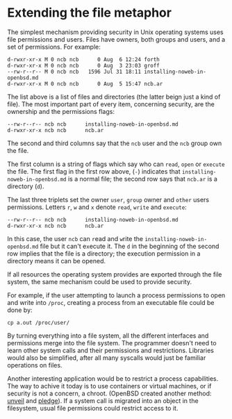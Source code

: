 # Extending the file metaphor

The simplest mechanism providing security in Unix operating systems uses file permissions
and users. Files have owners, both groups and users, and a set of permissions.
For example:

	d-rwxr-xr-x M 0 ncb ncb      0 Aug  6 12:24 forth
	d-rwxr-xr-x M 0 ncb ncb      0 Aug  3 23:03 groff
	--rw-r--r-- M 0 ncb ncb   1596 Jul 31 18:11 installing-noweb-in-openbsd.md
	d-rwxr-xr-x M 0 ncb ncb      0 Aug  5 15:47 ncb.ar

The list above is a list of files and directories (the latter beign just a
kind of file). The most important part of every item, concerning security, are
the ownership and the permissions flags:

	--rw-r--r-- ncb ncb      installing-noweb-in-openbsd.md
	d-rwxr-xr-x ncb ncb      ncb.ar

The second and third columns say that the `ncb` user and the `ncb` group own
the file.

The first column is a string of flags which say who can `read`, `open` or
`execute` the file. The first flag in the first row above, (`-`) indicates
that `installing-noweb-in-openbsd.md` is a normal file; the second row says
that `ncb.ar` is a directory (`d`).

The last three triplets set the owner `user`, `group` owner and `other` users
permissions. Letters `r`, `w` and `x` denote `read`, `write` and `execute`:

	--rw-r--r-- ncb ncb      installing-noweb-in-openbsd.md
	d-rwxr-xr-x ncb ncb      ncb.ar

In this case, the user `ncb` can `r`ead and `w`rite the `installing-noweb-in-
openbsd.md` file but it can't e`x`ecute it. The `d` in the beginning of the
second row implies that the file is a directory; the execution permission in a
directory means it can be opened.

If all resources the operating system provides are exported through the file 
system, the same mechanism could be used to provide security.

For example, if the user attempting to launch a process permissions to open and write into 
`/proc`, creating a process from an executable file could be done by:

	cp a.out /proc/user/
    
By turning everything into a file system, all the different interfaces and permissions
merge into the file system. The programmer doesn't need to learn other system
calls and their permissions and restrictions. Libraries would also be
simplified, after all many syscalls would just be familiar operations on
files.

Another interesting application would be to restrict a process capabilities. The 
way to achive it today is to use containers or virtual machines, or if security 
is not a concern, a chroot. (OpenBSD created another method: 
[unveil](https://man.openbsd.org/unveil.2) and [pledge](https://man.openbsd.org/pledge)).
If a system call is migrated into an object in the filesystem, usual file permissions could
restrict access to it.
